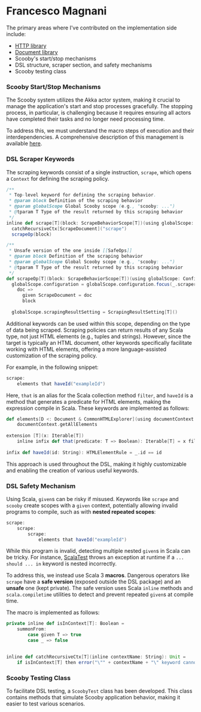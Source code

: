 # Francesco Magnani

The primary areas where I've contributed on the implementation side include:

* [HTTP library](HTTP.md)
* [Document library](Document.md)
* Scooby's start/stop mechanisms
* DSL structure, scraper section, and safety mechanisms
* Scooby testing class

### Scooby Start/Stop Mechanisms

The Scooby system utilizes the Akka actor system, making it crucial to manage the application's start and stop processes
gracefully. The stopping process, in particular, is challenging because it requires ensuring all actors have completed
their tasks and no longer need processing time.

To address this, we must understand the macro steps of execution and their interdependencies. A comprehensive
description of this management is available [here](Scooby-application-lifecycle.md).

### DSL Scraper Keywords

The scraping keywords consist of a single instruction, `scrape`, which opens a `Context` for defining the scraping
policy.

```Scala
/**
 * Top-level keyword for defining the scraping behavior.
 * @param block Definition of the scraping behavior
 * @param globalScope Global Scooby scope (e.g., "scooby: ...")
 * @tparam T Type of the result returned by this scraping behavior
 */
inline def scrape[T](block: ScrapeBehaviorScope[T])(using globalScope: ConfigurationWrapper[T]): Unit =
  catchRecursiveCtx[ScrapeDocument]("scrape")
  scrapeOp(block)

/**
 * Unsafe version of the one inside [[SafeOps]]
 * @param block Definition of the scraping behavior
 * @param globalScope Global Scooby scope (e.g., "scooby: ...")
 * @tparam T Type of the result returned by this scraping behavior
 */
def scrapeOp[T](block: ScrapeBehaviorScope[T])(using globalScope: ConfigurationWrapper[T]): Unit =
  globalScope.configuration = globalScope.configuration.focus(_.scraperConfiguration.scrapePolicy).replace:
    doc =>
      given ScrapeDocument = doc
      block
  
  globalScope.scrapingResultSetting = ScrapingResultSetting[T]()
```

Additional keywords can be used within this scope, depending on the type of data being scraped. Scraping policies can
return results of any Scala type, not just HTML elements (e.g., tuples and strings). However, since the target is
typically an HTML document, other keywords specifically facilitate working with HTML elements, offering a more
language-assisted customization of the scraping policy.

For example, in the following snippet:

```Scala
scrape:
    elements that haveId("exampleId")
```

Here, `that` is an alias for the Scala collection method `filter`, and `haveId` is a method that generates a predicate
for HTML elements, making the expression compile in Scala. These keywords are implemented as follows:

```Scala
def elements[D <: Document & CommonHTMLExplorer](using documentContext: D): Iterable[HTMLElement] =
    documentContext.getAllElements
    
extension [T](x: Iterable[T])
    inline infix def that(predicate: T => Boolean): Iterable[T] = x filter predicate
    
infix def haveId(id: String): HTMLElementRule = _.id == id
```

This approach is used throughout the DSL, making it highly customizable and enabling the creation of various useful
keywords.

### DSL Safety Mechanism

Using Scala, `given`s can be risky if misused. Keywords like `scrape` and `scooby` create scopes with a `given` context,
potentially allowing invalid programs to compile, such as with **nested repeated scopes**:

```Scala
scrape:
    scrape: 
        scrape:
            elements that haveId("exampleId")
```

While this program is invalid, detecting multiple nested `given`s in Scala can be tricky. For
instance, [ScalaTest](https://www.scalatest.org/) throws an exception at runtime if a `... should ... in` keyword is
nested incorrectly.

To address this, we instead use Scala 3 **macros**. Dangerous operators like `scrape` have a **safe version** (exposed outside
the DSL package) and an **unsafe** one (kept private). The safe version uses Scala `inline` methods
and `scala.compiletime` utilities to detect and prevent repeated `given`s at compile time.

The macro is implemented as follows:

```Scala
private inline def isInContext[T]: Boolean =
	summonFrom:
		case given T => true
		case _ => false
	

inline def catchRecursiveCtx[T](inline contextName: String): Unit =
	if isInContext[T] then error("\"" + contextName + "\" keyword cannot be placed inside another \"" + contextName + "\"")
```

### Scooby Testing Class

To facilitate DSL testing, a `ScoobyTest` class has been developed. This class contains methods that simulate Scooby
application behavior, making it easier to test various scenarios.